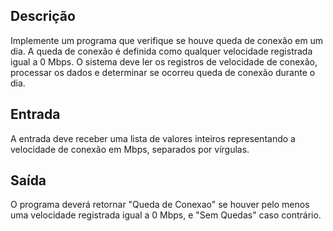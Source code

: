 ## Descrição

Implemente um programa que verifique se houve queda de conexão em um dia. A queda de conexão é definida como qualquer velocidade registrada igual a 0 Mbps. O sistema deve ler os registros de velocidade de conexão, processar os dados e determinar se ocorreu queda de conexão durante o dia.

## Entrada

A entrada deve receber uma lista de valores inteiros representando a velocidade de conexão em Mbps, separados por vírgulas.

## Saída

O programa deverá retornar "Queda de Conexao" se houver pelo menos uma velocidade registrada igual a 0 Mbps, e "Sem Quedas" caso contrário.
